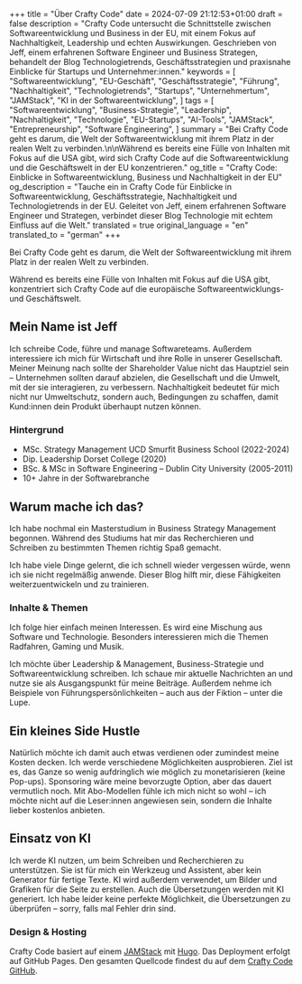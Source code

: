 +++
title = "Über Crafty Code"
date = 2024-07-09 21:12:53+01:00
draft = false
description = "Crafty Code untersucht die Schnittstelle zwischen Softwareentwicklung und Business in der EU, mit einem Fokus auf Nachhaltigkeit, Leadership und echten Auswirkungen. Geschrieben von Jeff, einem erfahrenen Software Engineer und Business Strategen, behandelt der Blog Technologietrends, Geschäftsstrategien und praxisnahe Einblicke für Startups und Unternehmer:innen."
keywords = [
    "Softwareentwicklung",
    "EU-Geschäft",
    "Geschäftsstrategie",
    "Führung",
    "Nachhaltigkeit",
    "Technologietrends",
    "Startups",
    "Unternehmertum",
    "JAMStack",
    "KI in der Softwareentwicklung",
]
tags = [
    "Softwareentwicklung",
    "Business-Strategie",
    "Leadership",
    "Nachhaltigkeit",
    "Technologie",
    "EU-Startups",
    "AI-Tools",
    "JAMStack",
    "Entrepreneurship",
    "Software Engineering",
]
summary = "Bei Crafty Code geht es darum, die Welt der Softwareentwicklung mit ihrem Platz in der realen Welt zu verbinden.\n\nWährend es bereits eine Fülle von Inhalten mit Fokus auf die USA gibt, wird sich Crafty Code auf die Softwareentwicklung und die Geschäftswelt in der EU konzentrieren."
og_title = "Crafty Code: Einblicke in Softwareentwicklung, Business und Nachhaltigkeit in der EU"
og_description = "Tauche ein in Crafty Code für Einblicke in Softwareentwicklung, Geschäftsstrategie, Nachhaltigkeit und Technologietrends in der EU. Geleitet von Jeff, einem erfahrenen Software Engineer und Strategen, verbindet dieser Blog Technologie mit echtem Einfluss auf die Welt."
translated = true
original_language = "en"
translated_to = "german"
+++

Bei Crafty Code geht es darum, die Welt der Softwareentwicklung mit ihrem Platz in der realen Welt zu verbinden.

Während es bereits eine Fülle von Inhalten mit Fokus auf die USA gibt, konzentriert sich Crafty Code auf die europäische Softwareentwicklungs- und Geschäftswelt.

## Mein Name ist Jeff

Ich schreibe Code, führe und manage Softwareteams. Außerdem interessiere ich mich für Wirtschaft und ihre Rolle in unserer Gesellschaft. Meiner Meinung nach sollte der Shareholder Value nicht das Hauptziel sein – Unternehmen sollten darauf abzielen, die Gesellschaft und die Umwelt, mit der sie interagieren, zu verbessern. Nachhaltigkeit bedeutet für mich nicht nur Umweltschutz, sondern auch, Bedingungen zu schaffen, damit Kund:innen dein Produkt überhaupt nutzen können.

### Hintergrund

- MSc. Strategy Management UCD Smurfit Business School (2022-2024)
- Dip. Leadership Dorset College (2020)
- BSc. & MSc in Software Engineering – Dublin City University (2005-2011)
- 10+ Jahre in der Softwarebranche

## Warum mache ich das?

Ich habe nochmal ein Masterstudium in Business Strategy Management begonnen. Während des Studiums hat mir das Recherchieren und Schreiben zu bestimmten Themen richtig Spaß gemacht.

Ich habe viele Dinge gelernt, die ich schnell wieder vergessen würde, wenn ich sie nicht regelmäßig anwende. Dieser Blog hilft mir, diese Fähigkeiten weiterzuentwickeln und zu trainieren.

### Inhalte & Themen

Ich folge hier einfach meinen Interessen. Es wird eine Mischung aus Software und Technologie. Besonders interessieren mich die Themen Radfahren, Gaming und Musik.

Ich möchte über Leadership & Management, Business-Strategie und Softwareentwicklung schreiben. Ich schaue mir aktuelle Nachrichten an und nutze sie als Ausgangspunkt für meine Beiträge. Außerdem nehme ich Beispiele von Führungspersönlichkeiten – auch aus der Fiktion – unter die Lupe.

## Ein kleines Side Hustle

Natürlich möchte ich damit auch etwas verdienen oder zumindest meine Kosten decken. Ich werde verschiedene Möglichkeiten ausprobieren. Ziel ist es, das Ganze so wenig aufdringlich wie möglich zu monetarisieren (keine Pop-ups). Sponsoring wäre meine bevorzugte Option, aber das dauert vermutlich noch. Mit Abo-Modellen fühle ich mich nicht so wohl – ich möchte nicht auf die Leser:innen angewiesen sein, sondern die Inhalte lieber kostenlos anbieten.

## Einsatz von KI

Ich werde KI nutzen, um beim Schreiben und Recherchieren zu unterstützen. Sie ist für mich ein Werkzeug und Assistent, aber kein Generator für fertige Texte. KI wird außerdem verwendet, um Bilder und Grafiken für die Seite zu erstellen. Auch die Übersetzungen werden mit KI generiert. Ich habe leider keine perfekte Möglichkeit, die Übersetzungen zu überprüfen – sorry, falls mal Fehler drin sind.

### Design & Hosting

Crafty Code basiert auf einem [JAMStack](https://jamstack.org/) mit [Hugo](https://gohugo.io/). Das Deployment erfolgt auf GitHub Pages. Den gesamten Quellcode findest du auf dem [Crafty Code GitHub](https://github.com/Crafty-Code).